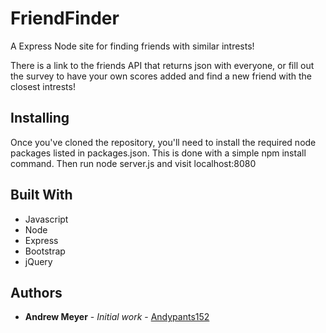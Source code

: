 # FriendFinder
A Express Node site for finding friends with similar intrests!

There is a link to the friends API that returns json with everyone, or fill out the survey to have your own scores added and find a new friend with the closest intrests!

## Installing

Once you've cloned the repository, you'll need to install the required node packages listed in packages.json. This is done with a simple npm install command. Then run node server.js and visit localhost:8080

## Built With
* Javascript
* Node
* Express
* Bootstrap
* jQuery

## Authors

* **Andrew Meyer** - *Initial work* - [Andypants152](https://github.com/Andypants152)
